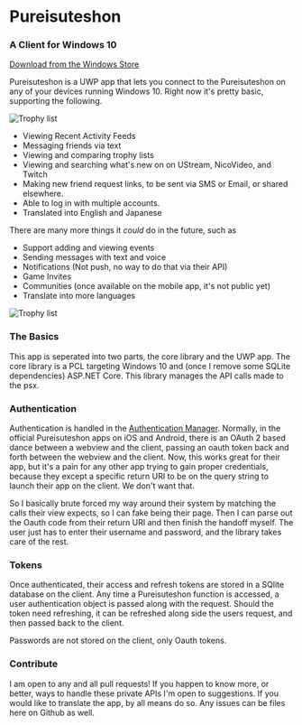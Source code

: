 # Pureisuteshon
### A Client for Windows 10

[Download from the Windows Store](https://www.microsoft.com/en-us/store/apps/foulplay-the-unofficial-playstation-network-app/9wzdncrdsxmz)

Pureisuteshon is a UWP app that lets you connect to the Pureisuteshon on any of your devices running Windows 10. Right now it's pretty basic, supporting the following.

![Trophy list](http://i.imgur.com/Nfftuj6.png "Trophy List")

* Viewing Recent Activity Feeds
* Messaging friends via text
* Viewing and comparing trophy lists
* Viewing and searching what's new on on UStream, NicoVideo, and Twitch
* Making new friend request links, to be sent via SMS or Email, or shared elsewhere.
* Able to log in with multiple accounts.
* Translated into English and Japanese

There are many more things it _could_ do in the future, such as 

* Support adding and viewing events
* Sending messages with text and voice
* Notifications (Not push, no way to do that via their API)
* Game Invites
* Communities (once available on the mobile app, it's not public yet)
* Translate into more languages

![Trophy list](http://i.imgur.com/JW1x3HB.png "Trophy List")

### The Basics

This app is seperated into two parts, the core library and the UWP app. The core library is a PCL targeting Windows 10 and (once I remove some SQLite dependencies) ASP.NET Core. This library manages the API calls made to the psx.

### Authentication

Authentication is handled in the [Authentication Manager](https://github.com/drasticactions/Pureisuteshon-App/blob/master/PSX/Managers/AuthenticationManager.cs). Normally, in the official Pureisuteshon apps on iOS and Android, there is an OAuth 2 based dance between a webview and the client, passing an oauth token back and forth between the webview and the client. Now, this works great for their app, but it's a pain for any other app trying to gain proper credentials, because they except a specific return URI to be on the query string to launch their app on the client. We don't want that.

So I basically brute forced my way around their system by matching the calls their view expects, so I can fake being their page. Then I can parse out the Oauth code from their return URI and then finish the handoff myself. The user just has to enter their username and password, and the library takes care of the rest.

### Tokens

Once authenticated, their access and refresh tokens are stored in a SQlite database on the client. Any time a Pureisuteshon function is accessed, a user authentication object is passed along with the request. Should the token need refreshing, it can be refreshed along side the users request, and then passed back to the client.

Passwords are not stored on the client, only Oauth tokens.

### Contribute

I am open to any and all pull requests! If you happen to know more, or better, ways to handle these private APIs I'm open to suggestions. If you would like to translate the app, by all means do so. Any issues can be files here on Github as well.

